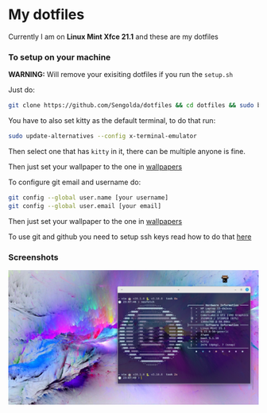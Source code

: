# My dotfiles
Currently I am on **Linux Mint Xfce 21.1** and these are my dotfiles

### To setup on your machine 
**WARNING:** Will remove your exisiting dotfiles if you run the `setup.sh`

Just do:
```bash
git clone https://github.com/Sengolda/dotfiles && cd dotfiles && sudo bash setup.sh
```

You have to also set kitty as the default terminal, to do that run:

```bash
sudo update-alternatives --config x-terminal-emulator
```
Then select one that has `kitty` in it, there can be multiple anyone is fine.

Then just set your wallpaper to the one in [wallpapers](wallpapers/vibrant-05.jpg)


To configure git email and username do:
```bash
git config --global user.name [your username]
git config --global user.email [your email]
```

Then just set your wallpaper to the one in [wallpapers](wallpapers/vibrant-05.jpg)

To use git and github you need to setup ssh keys read how to do that [here](https://www.freecodecamp.org/news/git-ssh-how-to/)


### Screenshots
![image](screenshot.png)
